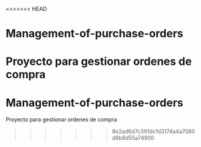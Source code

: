 <<<<<<< HEAD
# Management-of-purchase-orders
Proyecto para gestionar ordenes de compra
=======

# Management-of-purchase-orders
Proyecto para gestionar ordenes de compra

>>>>>>> 8e2ad6d7c391dc1d3174a4a7080d8b8d55a74900
